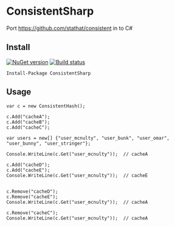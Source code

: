 # ConsistentSharp
Port https://github.com/stathat/consistent in to C#

## Install

[![NuGet version](https://badge.fury.io/nu/ConsistentSharp.svg)](https://badge.fury.io/nu/ConsistentSharp)
[![Build status](https://farmer1992.visualstudio.com/opensources/_apis/build/status/ConsistentSharp)](https://farmer1992.visualstudio.com/opensources/_build/latest?definitionId=6)

```
Install-Package ConsistentSharp 
```

## Usage

```
var c = new ConsistentHash();

c.Add("cacheA");
c.Add("cacheB");
c.Add("cacheC");

var users = new[] {"user_mcnulty", "user_bunk", "user_omar", "user_bunny", "user_stringer"};

Console.WriteLine(c.Get("user_mcnulty"));  // cacheA

c.Add("cacheD");
c.Add("cacheE");
Console.WriteLine(c.Get("user_mcnulty"));  // cacheE


c.Remove("cacheD");
c.Remove("cacheE");
Console.WriteLine(c.Get("user_mcnulty"));  // cacheA

c.Remove("cacheC");
Console.WriteLine(c.Get("user_mcnulty"));  // cacheA
```
